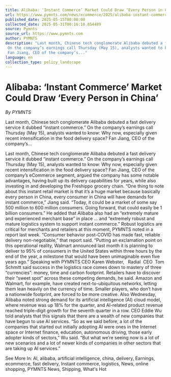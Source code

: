 ```yaml
---
title: Alibaba: ‘Instant Commerce’ Market Could Draw ‘Every Person in China’
url: https://www.pymnts.com/news/ecommerce/2025/alibaba-instant-commerce-market-could-draw-every-person-in-china/
published_date: 2025-05-15T00:00:00
collected_date: 2025-05-31T00:16:10.854489
source: Pymnts
source_url: https://www.pymnts.com
author: PYMNTS
description: "Last month, Chinese tech conglomerate Alibaba debuted a fast delivery service it dubbed “instant commerce.” 
 On the company’s earnings call Thursday (May 15), analysts wanted to know: Why now, especially given recent intensification in the food delivery space? 
 Fan Jiang, CEO of the company’s..."
language: en
collection_type: policy_landscape
---
```


# Alibaba: ‘Instant Commerce’ Market Could Draw ‘Every Person in China’

*By PYMNTS*

Last month, Chinese tech conglomerate Alibaba debuted a fast delivery service it dubbed “instant commerce.” 
 On the company’s earnings call Thursday (May 15), analysts wanted to know: Why now, especially given recent intensification in the food delivery space? 
 Fan Jiang, CEO of the company’s...

Last month, Chinese tech conglomerate Alibaba debuted a fast delivery service it dubbed “instant commerce.” 
 On the company’s earnings call Thursday (May 15), analysts wanted to know: Why now, especially given recent intensification in the food delivery space? 
 Fan Jiang, CEO of the company’s eCommerce segment, argued the company has some notable advantages, having built up its delivery capabilities for years, while also investing in and developing the Freshippo grocery chain. 
 “One thing to note about this instant retail market is that it’s a huge market because basically every person in China, every consumer in China will have demands for instant commerce,” Jiang said. “Today, it could be a market of some say 500 million to 600 million consumers. Going forward, that could easily be 1 billion consumers.” 
 He added that Alibaba also had an “extremely mature and experienced merchant base” in place … and “extremely robust and mature logistics system to support instant commerce.” 
 Robust logistics are critical for merchants and retailers at this moment, PYMNTS noted in a report last week. 
 “Consumer behavior post-COVID has made fast, reliable delivery non-negotiable,” that report said. “Putting an exclamation point on this operational reality, Walmart announced last month it is planning to deliver to 95% of consumers in the United States within three hours by the end of the year, a milestone that would have been unimaginable even five years ago.” 
 Speaking with PYMNTS CEO Karen Webster,   Radial  CEO  Tom Schmitt said success in the logistics race comes down to mastery of three “currencies”: money, time and carbon footprint. 
 Retailers have to discover their “sweet spot” across these competing demands, he said. Amazon and Walmart, for example, have created next-to-ubiquitous networks, letting them lean heavily on the currency of time. Smaller players, who don’t have a nationwide footprint, are forced to be more creative. 
 Also Wednesday, Alibaba noted strong demand for its artificial intelligence (AI) cloud model, where revenue was up 18% for the quarter, and AI-related product revenue reached triple-digit growth for the seventh quarter in a row. 
 CEO Eddie Wu told analysts that this signals that there are a wealth of new companies that have begun to use AI services. 
 “So as we said before, a lot of the companies that started out initially adopting AI were ones in the Internet space or Internet finance, education, autonomous driving, those early adopter kinds of sectors,” Wu said. “But what we’re seeing now is a lot of new scenarios and a lot of newer kinds of companies in other sectors that are taking up AI services.” 
 
 See More In: AI, alibaba, artificial intelligence, china, delivery, Earnings, ecommerce, fast delivery, Instant commerce, logistics, News, online shopping, PYMNTS News, Shipping, What's Hot
